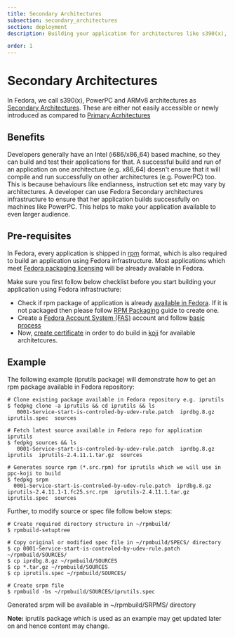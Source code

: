 ```yaml
---
title: Secondary Architectures
subsection: secondary_architectures
section: deployment
description: Building your application for architectures like s390(x), PowerPC, ARMv8

order: 1
---
```


# Secondary Architectures

In Fedora, we call s390(x), PowerPC and ARMv8 architectures as [Secondary Architectures](https://fedoraproject.org/wiki/Architectures#Secondary_Architectures). These are either not easily accessible or newly introduced as compared to [Primary Acrhitectures](https://fedoraproject.org/wiki/Architectures#Secondary_Architectures)

## Benefits

Developers generally have an Intel (i686/x86_64) based machine, so they can build and test their applications for that. A successful build and run of an application on one architecture (e.g. x86_64) doesn't ensure that it will compile and run successfully on other architectures (e.g. PowerPC) too. This is because behaviours like endianness, instruction set etc may vary by architectures. A developer can use Fedora Secondary architectures infrastructure to ensure that her application builds successfully on machines like PowerPC. This helps to make your application available to even larger audience.

## Pre-requisites

In Fedora, every application is shipped in [rpm](http://www.rpm.org/) format, which is also required to build an application using Fedora infrastructure. Most applications which meet [Fedora packaging licensing](https://fedoraproject.org/wiki/Packaging:Guidelines?rd=Packaging/Guidelines#Licensing) will be already available in Fedora.

Make sure you first follow below checklist before you start building your application using Fedora infrastructure:

* Check if rpm package of application is already [available in Fedora](https://apps.fedoraproject.org/packages/). If it is not packaged then please follow [RPM Packaging](https://developer.fedoraproject.org/deployment/rpm/about.html) guide to create one.
* Create a [Fedora Account System (FAS)](https://admin.fedoraproject.org/accounts) account and follow [basic process](https://fedoraproject.org/wiki/Join_the_package_collection_maintainers?rd=PackageMaintainers/Join#Create_a_Fedora_Account)
* Now, [create certificate](https://fedoraproject.org/wiki/Using_the_Koji_build_system#Fedora_Account_System_.28FAS2.29_Setup) in order to do build in [koji](https://fedoraproject.org/wiki/Koji) for available architetcures.

## Example

The following example (iprutils package) will demonstrate how to get an rpm package available in Fedora repository:

```
# Clone existing package available in Fedora repository e.g. iprutils
$ fedpkg clone -a iprutils && cd iprutils && ls
   0001-Service-start-is-controled-by-udev-rule.patch  iprdbg.8.gz  iprutils.spec  sources

# Fetch latest source available in Fedora repo for application iprutils
$ fedpkg sources && ls
   0001-Service-start-is-controled-by-udev-rule.patch  iprdbg.8.gz  iprutils  iprutils-2.4.11.1.tar.gz  sources

# Generates source rpm (*.src.rpm) for iprutils which we will use in ppc-koji to build
$ fedpkg srpm
  0001-Service-start-is-controled-by-udev-rule.patch  iprdbg.8.gz  iprutils-2.4.11.1-1.fc25.src.rpm  iprutils-2.4.11.1.tar.gz  iprutils.spec  sources

```

Further, to modify source or spec file follow below steps:

```
# Create required directory structure in ~/rpmbuild/
$ rpmbuild-setuptree

# Copy original or modified spec file in ~/rpmbuild/SPECS/ directory
$ cp 0001-Service-start-is-controled-by-udev-rule.patch ~/rpmbuild/SOURCES/
$ cp iprdbg.8.gz ~/rpmbuild/SOURCES
$ cp *.tar.gz ~/rpmbuild/SOURCES
$ cp iprutils.spec ~/rpmbuild/SOURCES/

# Create srpm file
$ rpmbuild -bs ~/rpmbuild/SOURCES/iprutils.spec

```

Generated srpm will be available in ~/rpmbuild/SRPMS/ directory

**Note:** iprutils package which is used as an example may get updated later on and hence content may change.
